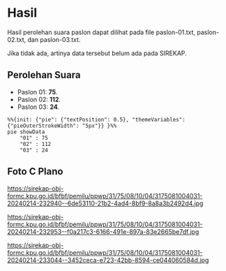 # Hasil

Hasil perolehan suara paslon dapat dilihat pada file paslon-01.txt, paslon-02.txt, dan paslon-03.txt.

Jika tidak ada, artinya data tersebut belum ada pada SIREKAP.

## Perolehan Suara

 * Paslon 01: **75**.
 * Paslon 02: **112**.
 * Paslon 03: **24**.

```mermaid
%%{init: {"pie": {"textPosition": 0.5}, "themeVariables": {"pieOuterStrokeWidth": "5px"}} }%%
pie showData
    "01" : 75
    "02" : 112
    "03" : 24
```
## Foto C Plano

https://sirekap-obj-formc.kpu.go.id/bfbf/pemilu/ppwp/31/75/08/10/04/3175081004031-20240214-232940--6de53110-21b2-4ad4-8bf9-8a8a3b2492d4.jpg

https://sirekap-obj-formc.kpu.go.id/bfbf/pemilu/ppwp/31/75/08/10/04/3175081004031-20240214-232953--f0a217c3-6166-491e-897a-83e2665be7df.jpg

https://sirekap-obj-formc.kpu.go.id/bfbf/pemilu/ppwp/31/75/08/10/04/3175081004031-20240214-233044--3452ceca-e723-42bb-8594-ce044060584d.jpg
